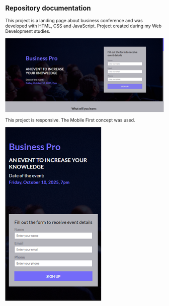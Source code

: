 ## Repository documentation

This project is a landing page about business conference and was developed with HTML, CSS and JavaScript. Project created during my Web Development studies.


<img src="/img/readme-1.png">

This project is responsive. The Mobile First concept was used.


<img src="/img/readme-2.png">